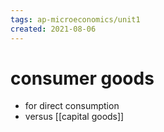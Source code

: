 ```yaml
---
tags: ap-microeconomics/unit1 
created: 2021-08-06
---
```


# consumer goods

- for direct consumption
- versus [[capital goods]]